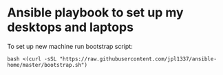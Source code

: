 # Ansible playbook to set up my desktops and laptops

To set up new machine run bootstrap script:

```bash <(curl -sSL "https://raw.githubusercontent.com/jpl1337/ansible-home/master/bootstrap.sh")```
